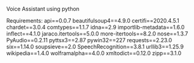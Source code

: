 Voice Assistant using python

Requirements:
api==0.0.7
beautifulsoup4==4.9.0
certifi==2020.4.5.1
chardet==3.0.4
comtypes==1.1.7
idna==2.9
importlib-metadata==1.6.0
inflect==4.1.0
jaraco.itertools==5.0.0
more-itertools==8.2.0
nose==1.3.7
PyAudio==0.2.11
pyttsx3==2.87
pywin32==227
requests==2.23.0
six==1.14.0
soupsieve==2.0
SpeechRecognition==3.8.1
urllib3==1.25.9
wikipedia==1.4.0
wolframalpha==4.0.0
xmltodict==0.12.0
zipp==3.1.0
